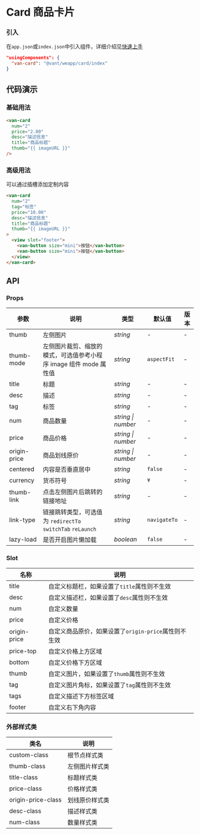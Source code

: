# Card 商品卡片

### 引入

在`app.json`或`index.json`中引入组件，详细介绍见[快速上手](#/quickstart#yin-ru-zu-jian)

```json
"usingComponents": {
  "van-card": "@vant/weapp/card/index"
}
```

## 代码演示

### 基础用法

```html
<van-card
  num="2"
  price="2.00"
  desc="描述信息"
  title="商品标题"
  thumb="{{ imageURL }}"
/>
```

### 高级用法

可以通过插槽添加定制内容

```html
<van-card
  num="2"
  tag="标签"
  price="10.00"
  desc="描述信息"
  title="商品标题"
  thumb="{{ imageURL }}"
>
  <view slot="footer">
    <van-button size="mini">按钮</van-button>
    <van-button size="mini">按钮</van-button>
  </view>
</van-card>
```

## API

### Props

| 参数 | 说明 | 类型 | 默认值 | 版本 |
| --- | --- | --- | --- | --- |
| thumb | 左侧图片 | _string_ | - | - |
| thumb-mode | 左侧图片裁剪、缩放的模式，可选值参考小程序 image 组件 mode 属性值 | _string_ | `aspectFit` | - |
| title | 标题 | _string_ | - | - |
| desc | 描述 | _string_ | - | - |
| tag | 标签 | _string_ | - | - |
| num | 商品数量 | _string \| number_ | - | - |
| price | 商品价格 | _string \| number_ | - | - |
| origin-price | 商品划线原价 | _string \| number_ | - | - |
| centered | 内容是否垂直居中 | _string_ | `false` | - |
| currency | 货币符号 | _string_ | `¥` | - |
| thumb-link | 点击左侧图片后跳转的链接地址 | _string_ | - | - |
| link-type | 链接跳转类型，可选值为 `redirectTo` `switchTab` `reLaunch` | _string_ | `navigateTo` | - |
| lazy-load | 是否开启图片懒加载 | _boolean_ | `false` | - |

### Slot

| 名称         | 说明                                                 |
| ------------ | ---------------------------------------------------- |
| title        | 自定义标题栏，如果设置了`title`属性则不生效          |
| desc         | 自定义描述栏，如果设置了`desc`属性则不生效           |
| num          | 自定义数量                                           |
| price        | 自定义价格                                           |
| origin-price | 自定义商品原价，如果设置了`origin-price`属性则不生效 |
| price-top    | 自定义价格上方区域                                   |
| bottom       | 自定义价格下方区域                                   |
| thumb        | 自定义图片，如果设置了`thumb`属性则不生效            |
| tag          | 自定义图片角标，如果设置了`tag`属性则不生效          |
| tags         | 自定义描述下方标签区域                               |
| footer       | 自定义右下角内容                                     |

### 外部样式类

| 类名               | 说明           |
| ------------------ | -------------- |
| custom-class       | 根节点样式类   |
| thumb-class        | 左侧图片样式类 |
| title-class        | 标题样式类     |
| price-class        | 价格样式类     |
| origin-price-class | 划线原价样式类 |
| desc-class         | 描述样式类     |
| num-class          | 数量样式类     |
